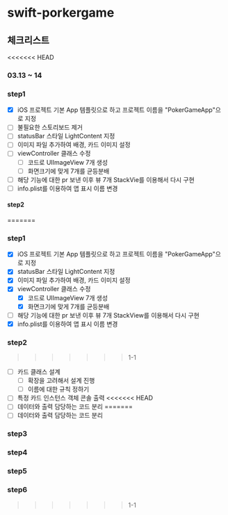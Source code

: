 # swift-porkergame

## 체크리스트
<<<<<<< HEAD
### 03.13 ~ 14
### step1
- [x] iOS 프로젝트 기본 App 템플릿으로 하고 프로젝트 이름을 "PokerGameApp"으로 지정
- [ ] 불필요한 스토리보드 제거
- [ ] statusBar 스타일 LightContent 지정
- [ ] 이미지 파일 추가하여 배경, 카드 이미지 설정
- [ ] viewController 클래스 수정
    - [ ] 코드로 UIImageView 7개 생성
    - [ ] 화면크기에 맞게 7개를 균등분배
- [ ] 해당 기능에 대한 pr 보낸 이후 뷰 7개 StackVie를 이용해서 다시 구현
- [ ] info.plist를 이용하여 앱 표시 이름 변경
#### step2
=======
### step1
- [x] iOS 프로젝트 기본 App 템플릿으로 하고 프로젝트 이름을 "PokerGameApp"으로 지정
- [x] statusBar 스타일 LightContent 지정
- [x] 이미지 파일 추가하여 배경, 카드 이미지 설정
- [x] viewController 클래스 수정
    - [x] 코드로 UIImageView 7개 생성
    - [x] 화면크기에 맞게 7개를 균등분배
- [ ] 해당 기능에 대한 pr 보낸 이후 뷰 7개 StackView를 이용해서 다시 구현
- [x] info.plist를 이용하여 앱 표시 이름 변경
### step2
>>>>>>> 1-1
- [ ] 카드 클래스 설계
    - [ ] 확장을 고려해서 설계 진행
    - [ ] 이름에 대한 규칙 정하기
- [ ] 특정 카드 인스턴스 객체 콘솔 출력
<<<<<<< HEAD
- [ ] 데이터와 출력 담당하는 코드 분리
=======
- [ ] 데이터와 출력 담당하는 코드 분리
### step3
### step4
### step5
### step6
>>>>>>> 1-1
